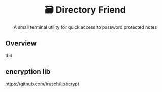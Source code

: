 <div align="center">
<a name="readme-top"></a>
  
# 🗃️ Directory Friend
A small terminal utility for quick access to password protected notes

</div>

## Overview
tbd

## encryption lib
https://github.com/trusch/libbcrypt
